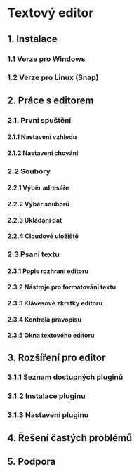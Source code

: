 # Textový editor
## 1. Instalace
### 1.1 Verze pro Windows
### 1.2 Verze pro Linux (Snap)
## 2. Práce s editorem
### 2.1. První spuštění
#### 2.1.1 Nastavení vzhledu
#### 2.1.2 Nastavení chování
### 2.2 Soubory
#### 2.2.1 Výběr adresáře
#### 2.2.2 Výběr souborů
#### 2.2.3 Ukládání dat
#### 2.2.4 Cloudové uložiště
### 2.3 Psaní textu
#### 2.3.1 Popis rozhraní editoru
#### 2.3.2 Nástroje pro formátování textu
#### 2.3.3 Klávesové zkratky editoru
#### 2.3.4 Kontrola pravopisu
#### 2.3.5 Okna textového editoru
## 3. Rozšíření pro editor
### 3.1.1 Seznam dostupných pluginů
### 3.1.2 Instalace pluginu
### 3.1.3 Nastavení pluginu
## 4. Řešení častých problémů
## 5. Podpora